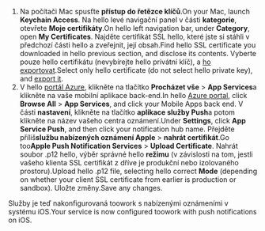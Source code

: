 

1. <span data-ttu-id="7b88c-101">Na počítači Mac spusťte **přístup do řetězce klíčů**.</span><span class="sxs-lookup"><span data-stu-id="7b88c-101">On your Mac, launch **Keychain Access**.</span></span> <span data-ttu-id="7b88c-102">Na hello levé navigační panel v části **kategorie**, otevřete **Moje certifikáty**.</span><span class="sxs-lookup"><span data-stu-id="7b88c-102">On hello left navigation bar, under **Category**, open **My Certificates**.</span></span> <span data-ttu-id="7b88c-103">Najděte certifikát SSL hello, které jste si stáhli v předchozí části hello a zveřejnit, její obsah.</span><span class="sxs-lookup"><span data-stu-id="7b88c-103">Find hello SSL certificate you downloaded in hello previous section, and disclose its contents.</span></span> <span data-ttu-id="7b88c-104">Vyberte pouze hello certifikátu (nevybírejte hello privátní klíč), a [ho exportovat](https://support.apple.com/kb/PH20122?locale=en_US).</span><span class="sxs-lookup"><span data-stu-id="7b88c-104">Select only hello certificate (do not select hello private key), and [export it](https://support.apple.com/kb/PH20122?locale=en_US).</span></span>
2. <span data-ttu-id="7b88c-105">V hello [portál Azure](https://portal.azure.com/), klikněte na tlačítko **Procházet vše** > **App Services**a klikněte na vaše mobilní aplikace back-end.</span><span class="sxs-lookup"><span data-stu-id="7b88c-105">In hello [Azure portal](https://portal.azure.com/), click **Browse All** > **App Services**, and click your Mobile Apps back end.</span></span> <span data-ttu-id="7b88c-106">V části **nastavení**, klikněte na tlačítko **aplikace služby Push**a potom klikněte na název vašeho centra oznámení.</span><span class="sxs-lookup"><span data-stu-id="7b88c-106">Under **Settings**, click **App Service Push**, and then click your notification hub name.</span></span> <span data-ttu-id="7b88c-107">Přejděte příliš**službu nabízených oznámení Apple** > **nahrát certifikát**.</span><span class="sxs-lookup"><span data-stu-id="7b88c-107">Go too**Apple Push Notification Services** > **Upload Certificate**.</span></span> <span data-ttu-id="7b88c-108">Nahrát soubor .p12 hello, výběr správné hello **režimu** (v závislosti na tom, jestli vašeho klienta SSL certifikát z dříve je produkční nebo izolovaného prostoru).</span><span class="sxs-lookup"><span data-stu-id="7b88c-108">Upload hello .p12 file, selecting hello correct **Mode** (depending on whether your client SSL certificate from earlier is production or sandbox).</span></span> <span data-ttu-id="7b88c-109">Uložte změny.</span><span class="sxs-lookup"><span data-stu-id="7b88c-109">Save any changes.</span></span>

<span data-ttu-id="7b88c-110">Služby je teď nakonfigurovaná toowork s nabízenými oznámeními v systému iOS.</span><span class="sxs-lookup"><span data-stu-id="7b88c-110">Your service is now configured toowork with push notifications on iOS.</span></span>

[1]: ./media/app-service-mobile-apns-configure-push/mobile-push-notification-hub.png
